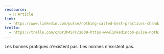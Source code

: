 ```yaml
---
ressource:
  - 📰 Article
link:
  - https://www.linkedin.com/pulse/nothing-called-best-practices-chandan-lal-patary/
trello:
  - https://trello.com/c/DrJh4SrF/2039-https-wwwlinkedincom-pulse-nothing-called-best-practices-chandan-lal-patary
---
```

Les bonnes pratiques n'existent pas.
Les normes n'existent pas.